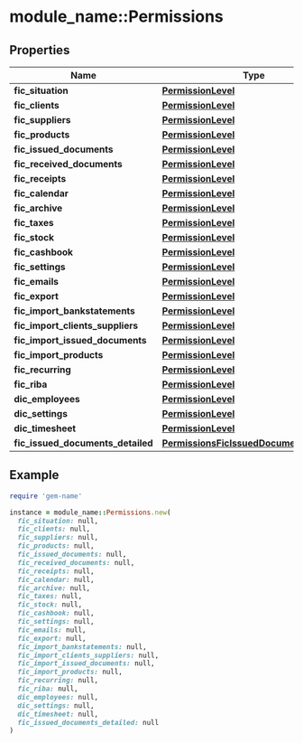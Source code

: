 # module_name::Permissions

## Properties

| Name | Type | Description | Notes |
| ---- | ---- | ----------- | ----- |
| **fic_situation** | [**PermissionLevel**](PermissionLevel.md) |  | [optional] |
| **fic_clients** | [**PermissionLevel**](PermissionLevel.md) |  | [optional] |
| **fic_suppliers** | [**PermissionLevel**](PermissionLevel.md) |  | [optional] |
| **fic_products** | [**PermissionLevel**](PermissionLevel.md) |  | [optional] |
| **fic_issued_documents** | [**PermissionLevel**](PermissionLevel.md) |  | [optional] |
| **fic_received_documents** | [**PermissionLevel**](PermissionLevel.md) |  | [optional] |
| **fic_receipts** | [**PermissionLevel**](PermissionLevel.md) |  | [optional] |
| **fic_calendar** | [**PermissionLevel**](PermissionLevel.md) |  | [optional] |
| **fic_archive** | [**PermissionLevel**](PermissionLevel.md) |  | [optional] |
| **fic_taxes** | [**PermissionLevel**](PermissionLevel.md) |  | [optional] |
| **fic_stock** | [**PermissionLevel**](PermissionLevel.md) |  | [optional] |
| **fic_cashbook** | [**PermissionLevel**](PermissionLevel.md) |  | [optional] |
| **fic_settings** | [**PermissionLevel**](PermissionLevel.md) |  | [optional] |
| **fic_emails** | [**PermissionLevel**](PermissionLevel.md) |  | [optional] |
| **fic_export** | [**PermissionLevel**](PermissionLevel.md) |  | [optional] |
| **fic_import_bankstatements** | [**PermissionLevel**](PermissionLevel.md) |  | [optional] |
| **fic_import_clients_suppliers** | [**PermissionLevel**](PermissionLevel.md) |  | [optional] |
| **fic_import_issued_documents** | [**PermissionLevel**](PermissionLevel.md) |  | [optional] |
| **fic_import_products** | [**PermissionLevel**](PermissionLevel.md) |  | [optional] |
| **fic_recurring** | [**PermissionLevel**](PermissionLevel.md) |  | [optional] |
| **fic_riba** | [**PermissionLevel**](PermissionLevel.md) |  | [optional] |
| **dic_employees** | [**PermissionLevel**](PermissionLevel.md) |  | [optional] |
| **dic_settings** | [**PermissionLevel**](PermissionLevel.md) |  | [optional] |
| **dic_timesheet** | [**PermissionLevel**](PermissionLevel.md) |  | [optional] |
| **fic_issued_documents_detailed** | [**PermissionsFicIssuedDocumentsDetailed**](PermissionsFicIssuedDocumentsDetailed.md) |  | [optional] |

## Example

```ruby
require 'gem-name'

instance = module_name::Permissions.new(
  fic_situation: null,
  fic_clients: null,
  fic_suppliers: null,
  fic_products: null,
  fic_issued_documents: null,
  fic_received_documents: null,
  fic_receipts: null,
  fic_calendar: null,
  fic_archive: null,
  fic_taxes: null,
  fic_stock: null,
  fic_cashbook: null,
  fic_settings: null,
  fic_emails: null,
  fic_export: null,
  fic_import_bankstatements: null,
  fic_import_clients_suppliers: null,
  fic_import_issued_documents: null,
  fic_import_products: null,
  fic_recurring: null,
  fic_riba: null,
  dic_employees: null,
  dic_settings: null,
  dic_timesheet: null,
  fic_issued_documents_detailed: null
)
```


